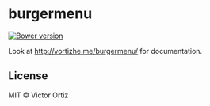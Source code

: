 # burgermenu

[![Bower version](https://badge.fury.io/bo/burgermenu.svg)](http://badge.fury.io/bo/burgermenu)

Look at http://vortizhe.me/burgermenu/ for documentation.

## License

MIT © Victor Ortiz
